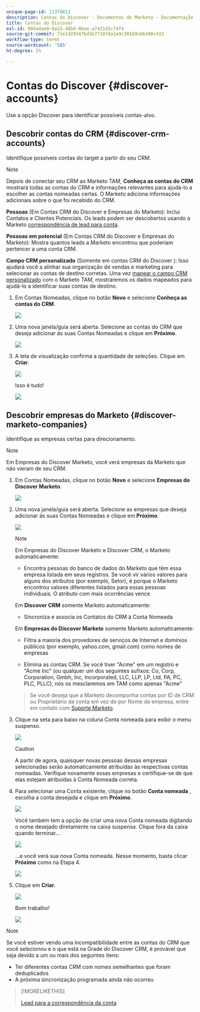 ```yaml
---
unique-page-id: 11378812
description: Contas do Discover - Documentos do Marketo - Documentação do produto
title: Contas do Discover
exl-id: 90da4ae0-0a12-48bd-8bae-a7431d2cf4f4
source-git-commit: 72e1d29347bd5b77107da1e9c30169cb6490c432
workflow-type: tm+mt
source-wordcount: '585'
ht-degree: 1%

---
```


# Contas do Discover {#discover-accounts}

Use a opção Discover para identificar possíveis contas-alvo.

## Descobrir contas do CRM {#discover-crm-accounts}

Identifique possíveis contas do target a partir do seu CRM.

>[!NOTE]
>
>Depois de conectar seu CRM ao Marketo TAM, **Conheça as contas do CRM** mostrará todas as contas do CRM e informações relevantes para ajudá-lo a escolher as contas nomeadas certas. O Marketo adiciona informações adicionais sobre o que foi recebido do CRM.

**Pessoas** (Em Contas CRM do Discover e Empresas do Marketo): Inclui Contatos e Clientes Potenciais. Os leads podem ser descobertos usando a Marketo [correspondência de lead para conta](/help/marketo/product-docs/target-account-management/target/named-accounts/lead-to-account-matching.md).

**Pessoas em potencial** (Em Contas CRM do Discover e Empresas do Marketo): Mostra quantos leads a Marketo encontrou que poderiam pertencer a uma conta CRM.

**Campo CRM personalizado** (Somente em contas CRM do Discover ): Isso ajudará você a alinhar sua organização de vendas e marketing para selecionar as contas de destino corretas. Uma vez [mapear o campo CRM personalizado](/help/marketo/product-docs/target-account-management/setup-tam/create-a-custom-field-for-crm-discovery.md) com o Marketo TAM, mostraremos os dados mapeados para ajudá-lo a identificar suas contas de destino.

1. Em Contas Nomeadas, clique no botão **Novo** e selecione **Conheça as contas do CRM**.

   ![](assets/disc-crm-one.png)

1. Uma nova janela/guia será aberta. Selecione as contas do CRM que deseja adicionar às suas Contas Nomeadas e clique em **Próximo**.

   ![](assets/disc-crm-two.png)

1. A tela de visualização confirma a quantidade de seleções. Clique em **Criar**.

   ![](assets/disc-three.png)

   Isso é tudo!

   ![](assets/disc-four.png)

## Descobrir empresas do Marketo {#discover-marketo-companies}

Identifique as empresas certas para direcionamento.

>[!NOTE]
>
>Em Empresas do Discover Marketo, você verá empresas da Marketo que não vieram de seu CRM.

1. Em Contas Nomeadas, clique no botão **Novo** e selecione **Empresas do Discover Marketo**.

   ![](assets/one-1.png)

1. Uma nova janela/guia será aberta. Selecione as empresas que deseja adicionar às suas Contas Nomeadas e clique em **Próximo**.

   ![](assets/disc-comp-two.png)

   >[!NOTE]
   >
   >Em Empresas do Discover Marketo e Discover CRM, o Marketo automaticamente:
   >
   >* Encontra pessoas do banco de dados do Marketo que têm essa empresa listada em seus registros. Se você vir vários valores para alguns dos atributos (por exemplo, Setor), é porque o Marketo encontrou valores diferentes listados para essas pessoas individuais. O atributo com mais ocorrências vence
   >
   >Em **Discover CRM** somente Marketo automaticamente:
   >
   >* Sincroniza e associa os Contatos do CRM à Conta Nomeada
   >
   >Em **Empresas do Discover Marketo** somente Marketo automaticamente:
   >
   >* Filtra a maioria dos provedores de serviços de Internet e domínios públicos (por exemplo, yahoo.com, gmail.com) como nomes de empresas
   >
   >* Elimina as contas CRM. Se você tiver &quot;Acme&quot; em um registro e &quot;Acme Inc&quot; (ou qualquer um dos seguintes sufixos: Co, Corp, Corporation, Gmbh, Inc, Incorporated, LLC, LLP, LP, Ltd, PA, PC, PLC, PLLC), nós os mesclaremos em TAM como apenas &quot;Acme&quot;

   >
   >Se você deseja que a Marketo decomponha contas por ID de CRM ou Proprietário da conta em vez de por Nome da empresa, entre em contato com [Suporte Marketo](https://nation.marketo.com/t5/Support/ct-p/Support).

1. Clique na seta para baixo na coluna Conta nomeada para exibir o menu suspenso.

   ![](assets/disc-comp-three.png)

   >[!CAUTION]
   >
   >A partir de agora, quaisquer novas pessoas dessas empresas selecionadas serão automaticamente atribuídas às respectivas contas nomeadas. Verifique novamente essas empresas e certifique-se de que elas estejam atribuídas à Conta Nomeada correta.

1. Para selecionar uma Conta existente, clique no botão **Conta nomeada** , escolha a conta desejada e clique em **Próximo**.

   ![](assets/disc-comp-four.png)

   Você também tem a opção de criar uma nova Conta nomeada digitando o nome desejado diretamente na caixa suspensa. Clique fora da caixa quando terminar...

   ![](assets/disc-comp-five.png)

   ...e você verá sua nova Conta nomeada. Nesse momento, basta clicar **Próximo** como na Etapa 4.

   ![](assets/disc-comp-six.png)

1. Clique em **Criar**.

   ![](assets/disc-comp-seven.png)

   Bom trabalho!

   ![](assets/disc-co-six.png)

>[!NOTE]
>
>Se você estiver vendo uma incompatibilidade entre as contas do CRM que você selecionou e o que está na Grade do Discover CRM, é provável que seja devido a um ou mais dos seguintes itens:
>
>* Ter diferentes contas CRM com nomes semelhantes que foram deduplicados
>* A próxima sincronização programada ainda não ocorreu


>[!MORELIKETHIS]
>
>[Lead para a correspondência da conta](/help/marketo/product-docs/target-account-management/target/named-accounts/lead-to-account-matching.md)
